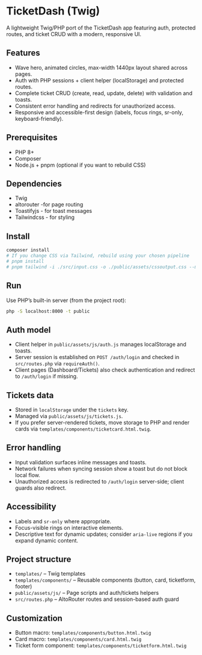 # TicketDash (Twig)

A lightweight Twig/PHP port of the TicketDash app featuring auth, protected routes, and ticket CRUD with a modern, responsive UI.

## Features

- Wave hero, animated circles, max-width 1440px layout shared across pages.
- Auth with PHP sessions + client helper (localStorage) and protected routes.
- Complete ticket CRUD (create, read, update, delete) with validation and toasts.
- Consistent error handling and redirects for unauthorized access.
- Responsive and accessible-first design (labels, focus rings, sr-only, keyboard-friendly).

## Prerequisites

- PHP 8+
- Composer
- Node.js + pnpm (optional if you want to rebuild CSS)

## Dependencies

- Twig
- altorouter -for page routing
- Toastifyjs - for toast messages
- Tailwindcss - for styling

## Install

```bash
composer install
# If you change CSS via Tailwind, rebuild using your chosen pipeline
# pnpm install
# pnpm tailwind -i ./src/input.css -o ./public/assets/cssoutput.css --minify
```

## Run

Use PHP’s built-in server (from the project root):

```bash
php -S localhost:8000 -t public
```

## Auth model

- Client helper in `public/assets/js/auth.js` manages localStorage and toasts.
- Server session is established on `POST /auth/login` and checked in `src/routes.php` via `requireAuth()`.
- Client pages (Dashboard/Tickets) also check authentication and redirect to `/auth/login` if missing.

## Tickets data

- Stored in `localStorage` under the `tickets` key.
- Managed via `public/assets/js/tickets.js`.
- If you prefer server-rendered tickets, move storage to PHP and render cards via `templates/components/ticketcard.html.twig`.

## Error handling

- Input validation surfaces inline messages and toasts.
- Network failures when syncing session show a toast but do not block local flow.
- Unauthorized access is redirected to `/auth/login` server-side; client guards also redirect.

## Accessibility

- Labels and `sr-only` where appropriate.
- Focus-visible rings on interactive elements.
- Descriptive text for dynamic updates; consider `aria-live` regions if you expand dynamic content.

## Project structure

- `templates/` – Twig templates
- `templates/components/` – Reusable components (button, card, ticketform, footer)
- `public/assets/js/` – Page scripts and auth/tickets helpers
- `src/routes.php` – AltoRouter routes and session-based auth guard

## Customization

- Button macro: `templates/components/button.html.twig`
- Card macro: `templates/components/card.html.twig`
- Ticket form component: `templates/components/ticketform.html.twig`

